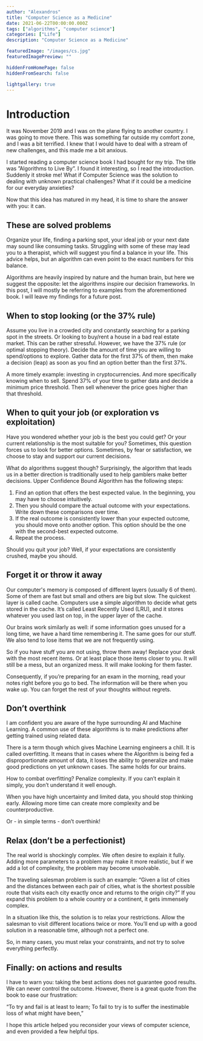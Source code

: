 ```yaml
---
author: "Alexandros"
title: "Computer Science as a Medicine"
date: 2021-06-22T00:00:00.000Z
tags: ["algorithms", "computer science"]
categories: ["Life"]
description: "Computer Science as a Medicine"

featuredImage: "/images/cs.jpg"
featuredImagePreview: ""

hiddenFromHomePage: false
hiddenFromSearch: false

lightgallery: true
---
```


# Introduction
It was November 2019 and I was on the plane flying to another country. I was going to move there. This was something far outside my comfort zone, and I was a bit terrified.
I knew that I would have to deal with a stream of new challenges, and this made me a bit anxious. 

I started reading a computer science book I had bought for my trip. The title was ”Algorithms to Live By”. I found it interesting, so I read the introduction.
Suddenly it stroke me! What if Computer Science was the solution to dealing with unknown practical challenges? What if it could be a medicine for our everyday anxieties?

Now that this idea has matured in my head, it is time to share the answer with you: it can.

## These are solved problems
Organize your life, finding a parking spot, your ideal job or your next date may sound like consuming tasks.  Struggling with some of these may lead you to a therapist, which will suggest you find a balance in your life. This advice helps, but an algorithm can even point to the exact numbers for this balance.

Algorithms are heavily inspired by nature and the human brain, but here we suggest the opposite: let the algorithms inspire our decision frameworks. In this post, I will mostly be referring to examples from the aforementioned book. I will leave my findings for a future post.

##  When to stop looking (or the 37% rule)
Assume you live in a crowded city and constantly searching for a parking spot in the streets. Or looking to buy/rent a house in a bad real estate market. This can be rather stressful. 
However, we have the 37% rule (or optimal stopping theory). Decide the amount of time you are willing to spend/options to explore. Gather data for the first 37% of them, then make a decision (leap) as soon as you find an option better than the first 37%.

A more timely example: investing in cryptocurrencies. And more specifically knowing when to sell. Spend 37% of your time to gather data and decide a minimum price threshold. Then sell whenever the price goes higher than that threshold.

## When to quit your job (or exploration vs exploitation)
Have you wondered whether your job is the best you could get? Or your current relationship is the most suitable for you? Sometimes, this question forces us to look for better options. Sometimes, by fear or satisfaction, we choose to stay and support our current decisions. 

What do algorithms suggest though? Surprisingly, the algorithm that leads us in a better direction is traditionally used to help gamblers make better decisions. Upper Confidence Bound Algorithm has the following steps:

1. Find an option that offers the best expected value. In the beginning, you may have to choose intuitively.
2. Then you should compare the actual outcome with your expectations. Write down these comparisons over time.
3. If the real outcome is consistently lower than your expected outcome, you should move onto another option. This option should be the one with the second-best expected outcome.
4. Repeat the process.

Should you quit your job? Well, if your expectations are consistently crushed, maybe you should.

## Forget it or throw it away
Our computer's memory is composed of different layers (usually  6 of them). Some of them are fast but small and others are big but slow. The quickest layer is called cache. Computers use a simple algorithm to decide what gets stored in the cache. It’s called Least Recently Used (LRU), and it stores whatever you used last on top, in the upper layer of the cache.

Our brains work similarly as well: if some information goes unused for a long time, we have a hard time remembering it. The same goes for our stuff. We also tend to lose items that we are not frequently using.

So if you have stuff you are not using, throw them away! Replace your desk with the most recent items. Or at least place those items closer to you. It will still be a mess, but an organized mess. It will make looking for them faster.

Consequently, if you’re preparing for an exam in the morning, read your notes right before you go to bed. The information will be there when you wake up.
You can forget the rest of your thoughts without regrets.
 
## Don’t overthink
I am confident you are aware of the hype surrounding AI and Machine Learning. A common use of these algorithms is to make predictions after getting trained using related data.

There is a term though which gives Machine Learning engineers a chill. It is called overfitting. It means that in cases where the Algorithm is being fed a disproportionate amount of data, it loses the ability to generalize and make good predictions on yet unknown cases. The same holds for our brains.

How to combat overfitting? Penalize complexity. If you can’t explain it simply, you don’t understand it well enough.

When you have high uncertainty and limited data, you should stop thinking early. Allowing more time can create more complexity and be counterproductive.

Or - in simple terms - don’t overthink!

## Relax (don’t be a perfectionist)
The real world is shockingly complex. We often desire to explain it fully. Adding more parameters to a problem may make it more realistic, but if we add a lot of complexity, the problem may become unsolvable.

The traveling salesman problem is such an example: “Given a list of cities and the distances between each pair of cities, what is the shortest possible route that visits each city exactly once and returns to the origin city?”
If you expand this problem to a whole country or a continent, it gets immensely complex.

In a situation like this, the solution is to relax your restrictions. Allow the salesman to visit different locations twice or more. You’ll end up with a good solution in a reasonable time, although not a perfect one.

So, in many cases, you must relax your constraints, and not try to solve everything perfectly.

## Finally: on actions and results 
I have to warn you: taking the best actions does not guarantee good results. We can never control the outcome.
However, there is a great quote from the book to ease our frustration:

“To try and fail is at least to learn;
To fail to try is to suffer the inestimable
loss of what might have been,”

I hope this article helped you reconsider your views of computer science, and even provided a few helpful tips.